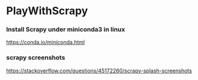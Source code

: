 # PlayWithScrapy

### Install Scrapy under miniconda3 in linux
https://conda.io/miniconda.html

### scrapy screenshots
https://stackoverflow.com/questions/45172260/scrapy-splash-screenshots
